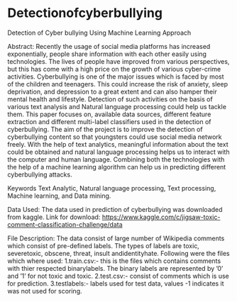 # Detectionofcyberbullying
Detection of Cyber bullying Using Machine Learning Approach

Abstract: Recently the usage of social media platforms has increased exponentially, people share information with each other easily using technologies. The lives of people have improved from various perspectives, but this has come with a high price on the growth of various cyber-crime activities. Cyberbullying is one of the major issues which is faced by most of the children and teenagers. This could increase the risk of anxiety, sleep deprivation, and depression to a great extent and can also hamper their mental health and lifestyle. Detection of such activities on the basis of various text analysis and Natural language processing could help us tackle them. This paper focuses on, available data sources, different feature extraction and different multi-label classifiers used in the detection of cyberbullying. The aim of the project is to improve the detection of cyberbullying content so that youngsters could use social media network freely. With the help of text analytics, meaningful information about the text could be obtained and natural language processing helps us to interact with the computer and human language.  Combining both the technologies with the help of a machine learning algorithm can help us in predicting different cyberbullying attacks.

Keywords Text Analytic, Natural language processing, Text processing, Machine learning, and Data mining.

Data Used: The data used in prediction of cyberbullying was downloaded from kaggle. 
Link for download: https://www.kaggle.com/c/jigsaw-toxic-comment-classification-challenge/data

File Description: The data consist of large number of Wikipedia comments which consist of pre-defined  labels.   The  types  of  labels  are  toxic,  severetoxic,  obscene,  threat,  insult  andidentityhate.
Following were the files which where used:
1.train.csv:- this is the files which contains comments with thier respected binarylabels.  The binary labels are represented by ’0’ and ’1’ for not toxic and toxic.
2.test.csv:- consist of comments which is use for prediction.
3.testlabels:- labels used for test data, values -1 indicates it was not used for scoring.

